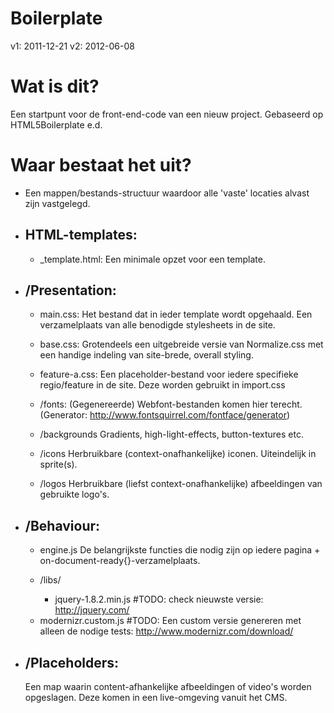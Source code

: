Boilerplate
===========

v1: 2011-12-21
v2: 2012-06-08


Wat is dit?
===========

Een startpunt voor de front-end-code van een nieuw project.
Gebaseerd op HTML5Boilerplate e.d.


Waar bestaat het uit?
=====================

* Een mappen/bestands-structuur waardoor alle 'vaste' locaties alvast zijn vastgelegd.

* ## HTML-templates:
  - _template.html:  Een minimale opzet voor een template.

* ## /Presentation:
  - main.css:      Het bestand dat in ieder template wordt opgehaald. Een verzamelplaats van alle benodigde stylesheets in de site.
  - base.css:      Grotendeels een uitgebreide versie van Normalize.css met een handige indeling van site-brede, overall styling.

  - feature-a.css:  Een placeholder-bestand voor iedere specifieke regio/feature in de site. Deze worden gebruikt in import.css

  - /fonts:      (Gegenereerde) Webfont-bestanden komen hier terecht. (Generator: http://www.fontsquirrel.com/fontface/generator)
  - /backgrounds    Gradients, high-light-effects, button-textures etc.
  - /icons      Herbruikbare (context-onafhankelijke) iconen. Uiteindelijk in sprite(s).
  - /logos      Herbruikbare (liefst context-onafhankelijke) afbeeldingen van gebruikte logo's.


* ## /Behaviour:
  - engine.js          De belangrijkste functies die nodig zijn op iedere pagina + on-document-ready{}-verzamelplaats.
  
  - /libs/
    - jquery-1.8.2.min.js  #TODO: check nieuwste versie: http://jquery.com/

  * modernizr.custom.js    #TODO: Een custom versie genereren met alleen de nodige tests: http://www.modernizr.com/download/


* ## /Placeholders:
  Een map waarin content-afhankelijke afbeeldingen of video's worden opgeslagen. Deze komen in een live-omgeving vanuit het CMS.
